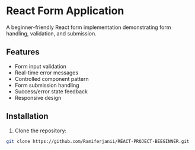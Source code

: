 # React Form Application

A beginner-friendly React form implementation demonstrating form handling, validation, and submission.

## Features

- Form input validation
- Real-time error messages
- Controlled component pattern
- Form submission handling
- Success/error state feedback
- Responsive design

## Installation

1. Clone the repository:
```bash
git clone https://github.com/Ramiferjanii/REACT-PROJECT-BEEGINNER.git
